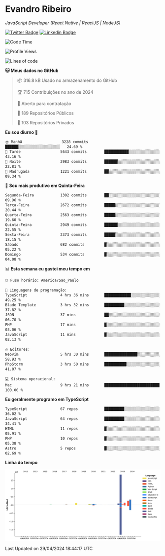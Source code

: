 # Evandro **Ribeiro**

*JavaScript Developer (React Native | ReactJS | NodeJS)*

[![Twitter Badge](https://img.shields.io/badge/-@ribeiroevandro-201B2D?style=flat-square&labelColor=201B2D&logo=twitter&logoColor=white&link=https://twitter.com/ribeiroevandro)](https://twitter.com/ribeiroevandro) 
[![Linkedin Badge](https://img.shields.io/badge/-Evandro%20Ribeiro-201B2D?style=flat-square&logo=Linkedin&logoColor=white&link=https://www.linkedin.com/in/ribeiroevandro)](https://www.linkedin.com/in/ribeiroevandro) 


<!--START_SECTION:waka-->
![Code Time](http://img.shields.io/badge/Code%20Time-3%2C838%20hrs%2043%20mins-blue)

![Profile Views](http://img.shields.io/badge/Visualizac%C3%B5es%20do%20perfil-0-blue)

![Lines of code](https://img.shields.io/badge/Desde%20o%20Hello%20World%20eu%20escrevi-30.0%20million%20linhas%20de%20c%C3%B3digo-blue)

**🐱 Meus dados no GitHub** 

> 📦 316.8 kB Usado no armazenamento do GitHub 
 > 
> 🏆 715 Contribuições no ano de 2024
 > 
> 💼 Aberto para contratação
 > 
> 📜 189 Repositórios Públicos 
 > 
> 🔑 103 Repositórios Privados 
 > 
**Eu sou diurno 🐤** 

```text
🌞 Manhã                  3228 commits        ██████░░░░░░░░░░░░░░░░░░░   24.69 % 
🌆 Tarde                  5643 commits        ███████████░░░░░░░░░░░░░░   43.16 % 
🌃 Noite                  2983 commits        ██████░░░░░░░░░░░░░░░░░░░   22.81 % 
🌙 Madrugada              1221 commits        ██░░░░░░░░░░░░░░░░░░░░░░░   09.34 % 
```
📅 **Sou mais produtivo em Quinta-Feira** 

```text
Segunda-Feira            1302 commits        ██░░░░░░░░░░░░░░░░░░░░░░░   09.96 % 
Terça-Feira              2672 commits        █████░░░░░░░░░░░░░░░░░░░░   20.44 % 
Quarta-Feira             2563 commits        █████░░░░░░░░░░░░░░░░░░░░   19.60 % 
Quinta-Feira             2949 commits        ██████░░░░░░░░░░░░░░░░░░░   22.55 % 
Sexta-Feira              2373 commits        █████░░░░░░░░░░░░░░░░░░░░   18.15 % 
Sábado                   682 commits         █░░░░░░░░░░░░░░░░░░░░░░░░   05.22 % 
Domingo                  534 commits         █░░░░░░░░░░░░░░░░░░░░░░░░   04.08 % 
```


📊 **Esta semana eu gastei meu tempo em** 

```text
🕑︎ Fuso horário: America/Sao_Paulo

💬 Linguagens de programação: 
TypeScript               4 hrs 36 mins       ████████████░░░░░░░░░░░░░   49.25 % 
Blade Template           3 hrs 32 mins       █████████░░░░░░░░░░░░░░░░   37.82 % 
JSON                     37 mins             ██░░░░░░░░░░░░░░░░░░░░░░░   06.70 % 
PHP                      17 mins             █░░░░░░░░░░░░░░░░░░░░░░░░   03.06 % 
JavaScript               11 mins             █░░░░░░░░░░░░░░░░░░░░░░░░   02.13 % 

🔥 Editores: 
Neovim                   5 hrs 30 mins       ███████████████░░░░░░░░░░   58.93 % 
PhpStorm                 3 hrs 50 mins       ██████████░░░░░░░░░░░░░░░   41.07 % 

💻 Sistema operacional: 
Mac                      9 hrs 21 mins       █████████████████████████   100.00 % 
```

**Eu geralmente programo em TypeScript** 

```text
TypeScript               67 repos            █████████░░░░░░░░░░░░░░░░   36.02 % 
JavaScript               64 repos            █████████░░░░░░░░░░░░░░░░   34.41 % 
HTML                     11 repos            █░░░░░░░░░░░░░░░░░░░░░░░░   05.91 % 
PHP                      10 repos            █░░░░░░░░░░░░░░░░░░░░░░░░   05.38 % 
Astro                    5 repos             █░░░░░░░░░░░░░░░░░░░░░░░░   02.69 % 
```



**Linha do tempo**

![Lines of Code chart](https://raw.githubusercontent.com/ribeiroevandro/ribeiroevandro/main/assets/bar_graph.png)


 Last Updated on 29/04/2024 18:44:17 UTC
<!--END_SECTION:waka-->
